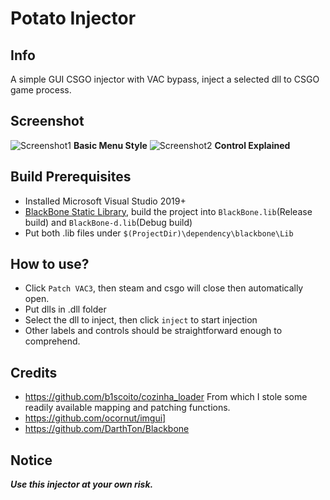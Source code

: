 # Potato Injector
## Info
 A simple GUI CSGO injector with VAC bypass, inject a selected dll to CSGO game process.
## Screenshot
![Screenshot1](https://github.com/leo4048111/Potato-Injector/tree/main/screenshots/screenshot1.png)
**Basic Menu Style**
![Screenshot2](https://github.com/leo4048111/Potato-Injector/tree/main/screenshots/screenshot2.png)
**Control Explained**
## Build Prerequisites
+ Installed Microsoft Visual Studio 2019+ 
+ [BlackBone Static Library](https://github.com/DarthTon/Blackbone), build the project into `BlackBone.lib`(Release build) and `BlackBone-d.lib`(Debug build)
+ Put both .lib files under `$(ProjectDir)\dependency\blackbone\Lib`
## How to use?
+ Click `Patch VAC3`, then steam and csgo will close then automatically open.
+ Put dlls in .dll folder
+ Select the dll to inject, then click `inject` to start injection
+ Other labels and controls should be straightforward enough to comprehend.
## Credits
+ https://github.com/b1scoito/cozinha_loader From which I stole some readily available mapping and patching functions.
+ https://github.com/ocornut/imgui]
+ https://github.com/DarthTon/Blackbone
## Notice
***Use this injector at your own risk.***
